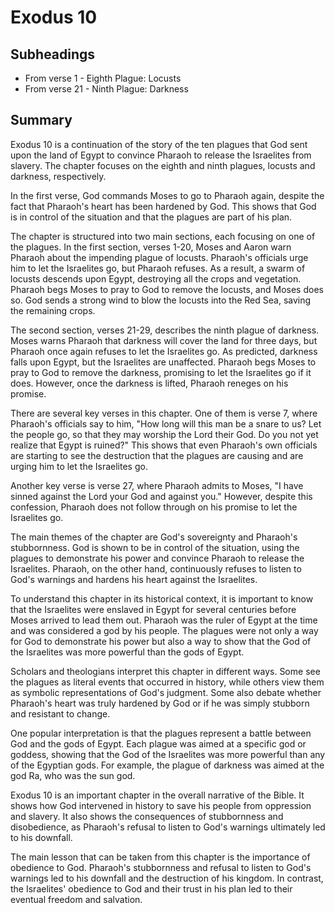 # Exodus 10

## Subheadings

* From verse 1 - Eighth Plague: Locusts
* From verse 21 - Ninth Plague: Darkness

## Summary

Exodus 10 is a continuation of the story of the ten plagues that God sent upon the land of Egypt to convince Pharaoh to release the Israelites from slavery. The chapter focuses on the eighth and ninth plagues, locusts and darkness, respectively.

In the first verse, God commands Moses to go to Pharaoh again, despite the fact that Pharaoh's heart has been hardened by God. This shows that God is in control of the situation and that the plagues are part of his plan.

The chapter is structured into two main sections, each focusing on one of the plagues. In the first section, verses 1-20, Moses and Aaron warn Pharaoh about the impending plague of locusts. Pharaoh's officials urge him to let the Israelites go, but Pharaoh refuses. As a result, a swarm of locusts descends upon Egypt, destroying all the crops and vegetation. Pharaoh begs Moses to pray to God to remove the locusts, and Moses does so. God sends a strong wind to blow the locusts into the Red Sea, saving the remaining crops.

The second section, verses 21-29, describes the ninth plague of darkness. Moses warns Pharaoh that darkness will cover the land for three days, but Pharaoh once again refuses to let the Israelites go. As predicted, darkness falls upon Egypt, but the Israelites are unaffected. Pharaoh begs Moses to pray to God to remove the darkness, promising to let the Israelites go if it does. However, once the darkness is lifted, Pharaoh reneges on his promise.

There are several key verses in this chapter. One of them is verse 7, where Pharaoh's officials say to him, "How long will this man be a snare to us? Let the people go, so that they may worship the Lord their God. Do you not yet realize that Egypt is ruined?" This shows that even Pharaoh's own officials are starting to see the destruction that the plagues are causing and are urging him to let the Israelites go.

Another key verse is verse 27, where Pharaoh admits to Moses, "I have sinned against the Lord your God and against you." However, despite this confession, Pharaoh does not follow through on his promise to let the Israelites go.

The main themes of the chapter are God's sovereignty and Pharaoh's stubbornness. God is shown to be in control of the situation, using the plagues to demonstrate his power and convince Pharaoh to release the Israelites. Pharaoh, on the other hand, continuously refuses to listen to God's warnings and hardens his heart against the Israelites.

To understand this chapter in its historical context, it is important to know that the Israelites were enslaved in Egypt for several centuries before Moses arrived to lead them out. Pharaoh was the ruler of Egypt at the time and was considered a god by his people. The plagues were not only a way for God to demonstrate his power but also a way to show that the God of the Israelites was more powerful than the gods of Egypt.

Scholars and theologians interpret this chapter in different ways. Some see the plagues as literal events that occurred in history, while others view them as symbolic representations of God's judgment. Some also debate whether Pharaoh's heart was truly hardened by God or if he was simply stubborn and resistant to change.

One popular interpretation is that the plagues represent a battle between God and the gods of Egypt. Each plague was aimed at a specific god or goddess, showing that the God of the Israelites was more powerful than any of the Egyptian gods. For example, the plague of darkness was aimed at the god Ra, who was the sun god.

Exodus 10 is an important chapter in the overall narrative of the Bible. It shows how God intervened in history to save his people from oppression and slavery. It also shows the consequences of stubbornness and disobedience, as Pharaoh's refusal to listen to God's warnings ultimately led to his downfall.

The main lesson that can be taken from this chapter is the importance of obedience to God. Pharaoh's stubbornness and refusal to listen to God's warnings led to his downfall and the destruction of his kingdom. In contrast, the Israelites' obedience to God and their trust in his plan led to their eventual freedom and salvation.